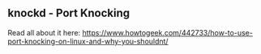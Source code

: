 ## knockd - Port Knocking 

Read all about it here:  https://www.howtogeek.com/442733/how-to-use-port-knocking-on-linux-and-why-you-shouldnt/